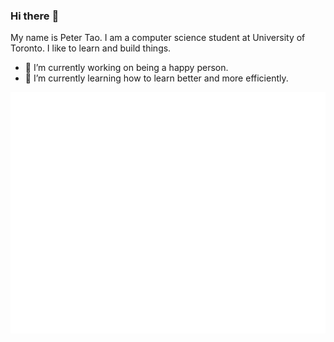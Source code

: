### Hi there :wave: 

My name is Peter Tao. I am a computer science student at University of Toronto. I like to learn and build things.

- 🔭 I’m currently working on being a happy person.
- 🌱 I’m currently learning how to learn better and more efficiently.


![Metrics](https://github.com/PeterSenpai/PeterSenpai/blob/main/github-metrics.svg)
<!-- If you're using the "columns" display mode -->
<!-- <img src="https://github.com/my-github-user/my-github-user/blob/main/github-metrics.svg" alt="Metrics" width="100%"> -->

<!--
**PeterSenpai/PeterSenpai** is a ✨ _special_ ✨ repository because its `README.md` (this file) appears on your GitHub profile.

Here are some ideas to get you started:

- 🔭 I’m currently working on ...
- 🌱 I’m currently learning ...
- 👯 I’m looking to collaborate on ...
- 🤔 I’m looking for help with ...
- 💬 Ask me about ...
- 📫 How to reach me: ...
- 😄 Pronouns: ...
- ⚡ Fun fact: ...
-->
